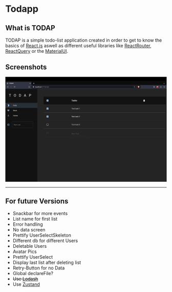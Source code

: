 # Todapp

## What is TODAP

TODAP is a simple todo-list application created in order to get to know the basics of [React.js](https://react.dev/) aswell as different useful libraries like [ReactRouter](https://reactrouter.com/en/main), [ReactQuery](https://tanstack.com/query/latest) or the [MaterialUI](https://mui.com/).

## Screenshots

![Screenshot of the app](public/MainScreen.png "Main Screen")

---

## For future Versions

- Snackbar for more events
- List name for first list
- Error handling
- No data screen
- Prettify UserSelectSkeleton
- Different db for different Users
- Deletable Users
- Avatar Pics
- Prettify UserSelect
- Display last list after deleting list
- Retry-Button for no Data
- Global declareFile?
- ~~Use [Lodash](https://lodash.com/)~~
- Use [Zustand](https://docs.pmnd.rs/zustand/getting-started/introduction)
